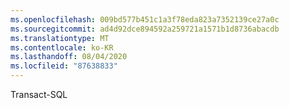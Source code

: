 ```yaml
---
ms.openlocfilehash: 009bd577b451c1a3f78eda823a7352139ce27a0c
ms.sourcegitcommit: ad4d92dce894592a259721a1571b1d8736abacdb
ms.translationtype: MT
ms.contentlocale: ko-KR
ms.lasthandoff: 08/04/2020
ms.locfileid: "87638833"
---
```

 Transact\-SQL 